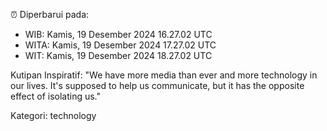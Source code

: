 ⏰ Diperbarui pada:
- WIB: Kamis, 19 Desember 2024 16.27.02 UTC
- WITA: Kamis, 19 Desember 2024 17.27.02 UTC
- WIT: Kamis, 19 Desember 2024 18.27.02 UTC

Kutipan Inspiratif:
"We have more media than ever and more technology in our lives. It's supposed to help us communicate, but it has the opposite effect of isolating us."


Kategori: technology

